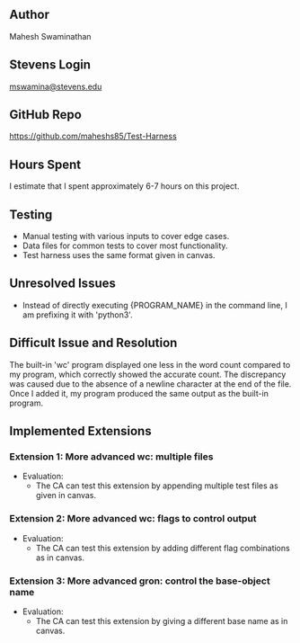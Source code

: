 ## Author
Mahesh Swaminathan

## Stevens Login
mswamina@stevens.edu

## GitHub Repo
https://github.com/maheshs85/Test-Harness

## Hours Spent
I estimate that I spent approximately 6-7 hours on this project.

## Testing
- Manual testing with various inputs to cover edge cases.
- Data files for common tests to cover most functionality.
- Test harness uses the same format given in canvas.

## Unresolved Issues
- Instead of directly executing {PROGRAM_NAME} in the command line, I am prefixing it with 'python3'.

## Difficult Issue and Resolution
The built-in 'wc' program displayed one less in the word count compared to my program, which correctly showed the accurate count. The discrepancy was caused due to the absence of a newline character at the end of the file. Once I added it, my program produced the same output as the built-in program.

## Implemented Extensions

### Extension 1: More advanced wc: multiple files
- Evaluation:
  - The CA can test this extension by appending multiple test files as given in canvas.

### Extension 2: More advanced wc: flags to control output
- Evaluation:
  - The CA can test this extension by adding different flag combinations as in canvas.

### Extension 3: More advanced gron: control the base-object name
- Evaluation:
  - The CA can test this extension by giving a different base name as in canvas.
